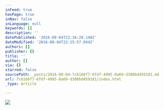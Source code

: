 ```yaml
---
inFeed: true
hasPage: true
inNav: false
inLanguage: null
keywords: []
description: ''
datePublished: '2016-08-04T22:16:20.148Z'
dateModified: '2016-08-04T22:15:57.044Z'
authors: []
publisher: {}
title: ''
author: []
via: {}
starred: false
sourcePath: _posts/2016-08-04-7c6166f7-6fdf-4995-8a69-d300bd459181.md
url: 7c6166f7-6fdf-4995-8a69-d300bd459181/index.html
_type: Article

---
```

![](https://the-grid-user-content.s3-us-west-2.amazonaws.com/d4ed34c5-7831-42b4-adf5-d8ce81bd665c.jpg)